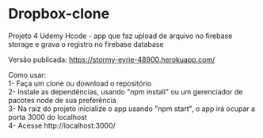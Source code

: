# Dropbox-clone
Projeto 4 Udemy Hcode - app que faz upload de arquivo no firebase storage e grava o registro no firebase database

Versão publicada: https://stormy-eyrie-48900.herokuapp.com/

Como usar:<br>
1- Faça um clone ou download o repositório<br>
2- Instale as dependências, usando "npm install" ou um gerenciador de pacotes node de sua preferência<br>
3- Na raiz do projeto inicialize o app usando "npm start", o app irá ocupar a porta 3000 do localhost<br>
4- Acesse http://localhost:3000/<br>
